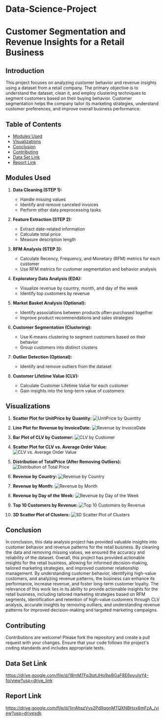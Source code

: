 # Data-Science-Project
# Customer Segmentation and Revenue Insights for a Retail Business

## Introduction

This project focuses on analyzing customer behavior and revenue insights using a dataset from a retail company. The primary objective is to understand the dataset, clean it, and employ clustering techniques to segment customers based on their buying behavior. Customer segmentation helps the company tailor its marketing strategies, understand customer preferences, and improve overall business performance.

## Table of Contents

- [Modules Used](#modules-used)
- [Visualizations](#visualizations)
- [Conclusion](#conclusion)
- [Contributing](#contributing)
- [Data Set Link](#data-set-link)
- [Report Link](#report-link)

## Modules Used

1. **Data Cleaning (STEP 1):**
   - Handle missing values
   - Identify and remove canceled invoices
   - Perform other data preprocessing tasks

2. **Feature Extraction (STEP 2):**
   - Extract date-related information
   - Calculate total price
   - Measure description length

3. **RFM Analysis (STEP 3):**
   - Calculate Recency, Frequency, and Monetary (RFM) metrics for each customer
   - Use RFM metrics for customer segmentation and behavior analysis

4. **Exploratory Data Analysis (EDA):**
   - Visualize revenue by country, month, and day of the week
   - Identify top customers by revenue

5. **Market Basket Analysis (Optional):**
   - Identify associations between products often purchased together
   - Improve product recommendations and sales strategies

6. **Customer Segmentation (Clustering):**
   - Use K-means clustering to segment customers based on their behavior
   - Group customers into distinct clusters

7. **Outlier Detection (Optional):**
   - Identify and remove outliers from the dataset

8. **Customer Lifetime Value (CLV):**
   - Calculate Customer Lifetime Value for each customer
   - Gain insights into the long-term value of customers

## Visualizations

1. **Scatter Plot for UnitPrice by Quantity:**
   ![UnitPrice by Quantity](https://drive.google.com/file/d/1Ck95FfEnCyjgUk4vJ59b3FxaPh4TUzcC/view?usp=drive_link)

2. **Line Plot for Revenue by InvoiceDate:**
   ![Revenue by InvoiceDate](plots/line_plot_revenue_invoicedate.png)

3. **Bar Plot of CLV by Customer:**
   ![CLV by Customer](plots/bar_plot_clv_customer.png)

4. **Scatter Plot for CLV vs. Average Order Value:**
   ![CLV vs. Average Order Value](plots/scatter_plot_clv_avgorder.png)

5. **Distribution of TotalPrice (After Removing Outliers):**
   ![Distribution of Total Price](plots/hist_totalprice_after_outliers.png)

6. **Revenue by Country:**
   ![Revenue by Country](plots/bar_plot_revenue_country.png)

7. **Revenue by Month:**
   ![Revenue by Month](plots/bar_plot_revenue_month.png)

8. **Revenue by Day of the Week:**
   ![Revenue by Day of the Week](plots/bar_plot_revenue_dayofweek.png)

9. **Top 10 Customers by Revenue:**
   ![Top 10 Customers by Revenue](plots/bar_plot_top10_customers.png)

10. **3D Scatter Plot of Clusters:**
    ![3D Scatter Plot of Clusters](plots/3d_scatter_plot_clusters.png)

## Conclusion

In conclusion, this data analysis project has provided valuable insights into customer
behavior and revenue patterns for the retail business. By cleaning the data and removing
missing values, we ensured the accuracy and reliability of the dataset. Overall, this
project has provided actionable insights for the retail business, allowing for informed
decision-making, tailored marketing strategies, and improved customer relationship
management. By understanding customer behavior, identifying high-value customers,
and analyzing revenue patterns, the business can enhance its performance, increase
revenue, and foster long-term customer loyalty.
The relevance of this work lies in its ability to provide actionable insights for the retail
business, including tailored marketing strategies based on RFM segments, identification
and retention of high-value customers through CLV analysis, accurate insights by
removing outliers, and understanding revenue patterns for improved decision-making
and targeted marketing campaigns.

## Contributing

Contributions are welcome! Please fork the repository and create a pull request with your changes. Ensure that your code follows the project's coding standards and includes appropriate tests.

## Data Set Link
https://drive.google.com/file/d/18mM7Fq3tqtJHq9wBGaF8E6pyuIgY4-fq/view?usp=drive_link

## Report Link
https://drive.google.com/file/d/1irrAhszVys2Pd9qgnMTQXNBHxx6mFzA_/view?usp=drivesdk
